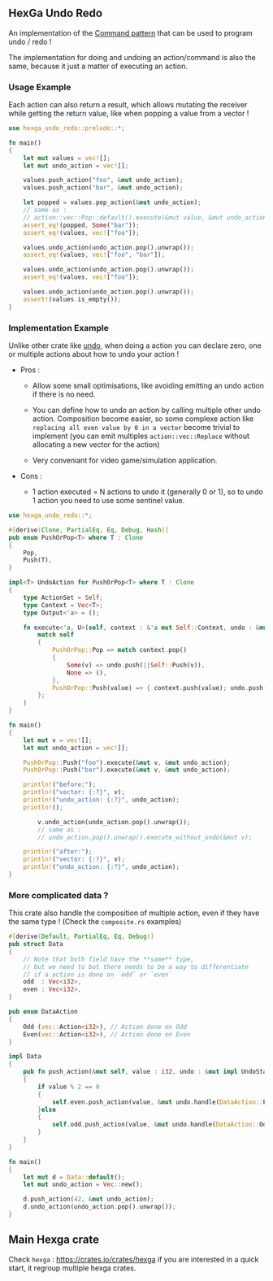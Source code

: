 ## HexGa Undo Redo

An implementation of the [Command pattern](https://en.wikipedia.org/wiki/Command_pattern) that can be used to program undo / redo ! 

The implementation for doing and undoing an action/command is also the same, because it just a matter of executing an action.

### Usage Example

Each action can also return a result, which allows mutating the receiver while getting the return value, like when popping a value from a vector !

```rust
use hexga_undo_redo::prelude::*;

fn main()
{
    let mut values = vec![];
    let mut undo_action = vec![];

    values.push_action("foo", &mut undo_action);
    values.push_action("bar", &mut undo_action);

    let popped = values.pop_action(&mut undo_action);
    // same as :
    // action::vec::Pop::default().execute(&mut value, &mut undo_action)
    assert_eq!(popped, Some("bar"));
    assert_eq!(values, vec!["foo"]);

    values.undo_action(undo_action.pop().unwrap());
    assert_eq!(values, vec!["foo", "bar"]);

    values.undo_action(undo_action.pop().unwrap());
    assert_eq!(values, vec!["foo"]);

    values.undo_action(undo_action.pop().unwrap());
    assert!(values.is_empty());
}
```

### Implementation Example

Unlike other crate like [undo](https://crates.io/crates/undo), when doing a action you can declare zero, one or multiple actions about how to undo your action !

- Pros :
    - Allow some small optimisations, like avoiding emitting an undo action if there is no need.
    
    - You can define how to undo an action by calling multiple other undo action. Composition become easier, so some complexe action like `replacing all even value by 0 in a vector` become trivial to implement (you can emit multiples `action::vec::Replace` without allocating a new vector for the action)

    - Very conveniant for video game/simulation application.


- Cons : 
    - 1 action executed = N actions to undo it (generally 0 or 1), so to undo 1 action you need to use some sentinel value.

```rust
use hexga_undo_redo::*;

#[derive(Clone, PartialEq, Eq, Debug, Hash)]
pub enum PushOrPop<T> where T : Clone
{
    Pop,
    Push(T),
}

impl<T> UndoAction for PushOrPop<T> where T : Clone
{
    type ActionSet = Self;
    type Context = Vec<T>;
    type Output<'a> = ();

    fn execute<'a, U>(self, context : &'a mut Self::Context, undo : &mut U) -> Self::Output<'a> where U : UndoStack<Self::ActionSet> {
        match self
        {
            PushOrPop::Pop => match context.pop()
            {
                Some(v) => undo.push(||Self::Push(v)),
                None => (),
            },
            PushOrPop::Push(value) => { context.push(value); undo.push(||Self::Pop); }
        };
    }
}

fn main()
{
    let mut v = vec![];
    let mut undo_action = vec![];

    PushOrPop::Push("foo").execute(&mut v, &mut undo_action);
    PushOrPop::Push("bar").execute(&mut v, &mut undo_action);

    println!("before:");
    println!("vector: {:?}", v);
    println!("undo_action: {:?}", undo_action);
    println!();

        v.undo_action(undo_action.pop().unwrap());
        // same as :
        // undo_action.pop().unwrap().execute_without_undo(&mut v);

    println!("after:");
    println!("vector: {:?}", v);
    println!("undo_action: {:?}", undo_action);
}
```

### More complicated data ?

This crate also handle the composition of multiple action, even if they have the same type !
(Check the `composite.rs` examples)

```rust
#[derive(Default, PartialEq, Eq, Debug)]
pub struct Data
{
    // Note that both field have the **same** type, 
    // but we need to but there needs to be a way to differentiate
    // if a action is done on `odd` or `even`
    odd  : Vec<i32>,
    even : Vec<i32>,
}

pub enum DataAction
{
    Odd (vec::Action<i32>), // Action done on Odd
    Even(vec::Action<i32>), // Action done on Even
}

impl Data
{
    pub fn push_action(&mut self, value : i32, undo : &mut impl UndoStack<DataAction>)
    {
        if value % 2 == 0
        {
            self.even.push_action(value, &mut undo.handle(DataAction::Even)); // Just like that !
        }else
        {
            self.odd.push_action(value, &mut undo.handle(DataAction::Odd));
        }
    }
}

fn main() 
{
    let mut d = Data::default();
    let mut undo_action = Vec::new();

    d.push_action(42, &mut undo_action);
    d.undo_action(undo_action.pop().unwrap());
}
```

## Main Hexga crate

Check `hexga` : https://crates.io/crates/hexga if you are interested in a quick start, it regroup multiple hexga crates.